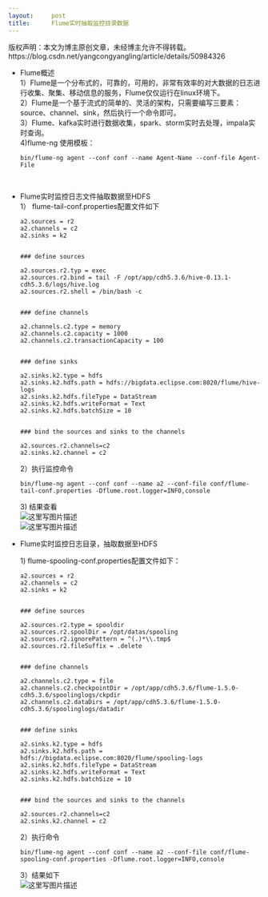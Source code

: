 ```yaml
---
layout:     post
title:      Flume实时抽取监控目录数据
---
```

<div id="article_content" class="article_content clearfix csdn-tracking-statistics" data-pid="blog" data-mod="popu_307" data-dsm="post">
								<div class="article-copyright">
					版权声明：本文为博主原创文章，未经博主允许不得转载。					https://blog.csdn.net/yangcongyangling/article/details/50984326				</div>
								            <div id="content_views" class="markdown_views prism-atom-one-dark">
							<!-- flowchart 箭头图标 勿删 -->
							<svg xmlns="http://www.w3.org/2000/svg" style="display: none;"><path stroke-linecap="round" d="M5,0 0,2.5 5,5z" id="raphael-marker-block" style="-webkit-tap-highlight-color: rgba(0, 0, 0, 0);"></path></svg>
							<ul>
<li><p>Flume概述 <br>
1）Flume是一个分布式的，可靠的，可用的，非常有效率的对大数据的日志进行收集、聚集、移动信息的服务，Flume仅仅运行在linux环境下。 <br>
2）Flume是一个基于流式的简单的、灵活的架构，只需要编写三要素：source、channel、sink，然后执行一个命令即可。 <br>
3）Flume、kafka实时进行数据收集，spark、storm实时去处理，impala实时查询。 <br>
4)flume-ng 使用模板：</p>

<pre class="prettyprint"><code class=" hljs lasso">bin/flume<span class="hljs-attribute">-ng</span> agent <span class="hljs-subst">--</span>conf conf <span class="hljs-subst">--</span>name Agent<span class="hljs-attribute">-Name</span> <span class="hljs-subst">--</span>conf<span class="hljs-attribute">-file</span> Agent<span class="hljs-attribute">-File</span></code></pre>

<p><br></p></li>
<li><p>Flume实时监控日志文件抽取数据至HDFS <br>
1） flume-tail-conf.properties配置文件如下</p>

<pre class="prettyprint"><code class=" hljs avrasm">a2<span class="hljs-preprocessor">.sources</span> = <span class="hljs-built_in">r2</span>
a2<span class="hljs-preprocessor">.channels</span> = c2
a2<span class="hljs-preprocessor">.sinks</span> = k2


<span class="hljs-preprocessor">### define sources</span>

a2<span class="hljs-preprocessor">.sources</span><span class="hljs-preprocessor">.r</span>2<span class="hljs-preprocessor">.typ</span> = exec
a2<span class="hljs-preprocessor">.sources</span><span class="hljs-preprocessor">.r</span>2<span class="hljs-preprocessor">.bind</span> = tail -F /opt/app/cdh5<span class="hljs-number">.3</span><span class="hljs-number">.6</span>/hive-<span class="hljs-number">0.13</span><span class="hljs-number">.1</span>-cdh5<span class="hljs-number">.3</span><span class="hljs-number">.6</span>/logs/hive<span class="hljs-preprocessor">.log</span>
a2<span class="hljs-preprocessor">.sources</span><span class="hljs-preprocessor">.r</span>2<span class="hljs-preprocessor">.shell</span> = /bin/bash -c


<span class="hljs-preprocessor">### define channels</span>

a2<span class="hljs-preprocessor">.channels</span><span class="hljs-preprocessor">.c</span>2<span class="hljs-preprocessor">.type</span> = memory
a2<span class="hljs-preprocessor">.channels</span><span class="hljs-preprocessor">.c</span>2<span class="hljs-preprocessor">.capacity</span> = <span class="hljs-number">1000</span>
a2<span class="hljs-preprocessor">.channels</span><span class="hljs-preprocessor">.c</span>2<span class="hljs-preprocessor">.transactionCapacity</span> = <span class="hljs-number">100</span>


<span class="hljs-preprocessor">### define sinks</span>

a2<span class="hljs-preprocessor">.sinks</span><span class="hljs-preprocessor">.k</span>2<span class="hljs-preprocessor">.type</span> = hdfs
a2<span class="hljs-preprocessor">.sinks</span><span class="hljs-preprocessor">.k</span>2<span class="hljs-preprocessor">.hdfs</span><span class="hljs-preprocessor">.path</span> = hdfs://bigdata<span class="hljs-preprocessor">.eclipse</span><span class="hljs-preprocessor">.com</span>:<span class="hljs-number">8020</span>/flume/hive-logs
a2<span class="hljs-preprocessor">.sinks</span><span class="hljs-preprocessor">.k</span>2<span class="hljs-preprocessor">.hdfs</span><span class="hljs-preprocessor">.fileType</span> = DataStream 
a2<span class="hljs-preprocessor">.sinks</span><span class="hljs-preprocessor">.k</span>2<span class="hljs-preprocessor">.hdfs</span><span class="hljs-preprocessor">.writeFormat</span> = Text
a2<span class="hljs-preprocessor">.sinks</span><span class="hljs-preprocessor">.k</span>2<span class="hljs-preprocessor">.hdfs</span><span class="hljs-preprocessor">.batchSize</span> = <span class="hljs-number">10</span>


<span class="hljs-preprocessor">### bind the sources and sinks to the channels</span>

a2<span class="hljs-preprocessor">.sources</span><span class="hljs-preprocessor">.r</span>2<span class="hljs-preprocessor">.channels</span>=c2
a2<span class="hljs-preprocessor">.sinks</span><span class="hljs-preprocessor">.k</span>2<span class="hljs-preprocessor">.channel</span> = c2
</code></pre>

<p>2）执行监控命令</p>

<pre class="prettyprint"><code class=" hljs lasso">bin/flume<span class="hljs-attribute">-ng</span> agent <span class="hljs-subst">--</span>conf conf <span class="hljs-subst">--</span>name a2 <span class="hljs-subst">--</span>conf<span class="hljs-attribute">-file</span> conf/flume<span class="hljs-attribute">-tail</span><span class="hljs-attribute">-conf</span><span class="hljs-built_in">.</span>properties <span class="hljs-attribute">-Dflume</span><span class="hljs-built_in">.</span>root<span class="hljs-built_in">.</span>logger<span class="hljs-subst">=</span>INFO,console
</code></pre>

<p>3) 结果查看 <br>
<img src="https://img-blog.csdn.net/20160325214721291" alt="这里写图片描述" title=""> <br>
<img src="https://img-blog.csdn.net/20160325214744635" alt="这里写图片描述" title=""></p></li>
<li><p>Flume实时监控日志目录，抽取数据至HDFS</p>

<p>1)  flume-spooling-conf.properties配置文件如下：</p>

<pre class="prettyprint"><code class=" hljs avrasm">a2<span class="hljs-preprocessor">.sources</span> = <span class="hljs-built_in">r2</span>
a2<span class="hljs-preprocessor">.channels</span> = c2
a2<span class="hljs-preprocessor">.sinks</span> = k2


<span class="hljs-preprocessor">### define sources</span>

a2<span class="hljs-preprocessor">.sources</span><span class="hljs-preprocessor">.r</span>2<span class="hljs-preprocessor">.type</span> = spooldir
a2<span class="hljs-preprocessor">.sources</span><span class="hljs-preprocessor">.r</span>2<span class="hljs-preprocessor">.spoolDir</span> = /opt/datas/spooling 
a2<span class="hljs-preprocessor">.sources</span><span class="hljs-preprocessor">.r</span>2<span class="hljs-preprocessor">.ignorePattern</span> = ^(.)*\\<span class="hljs-preprocessor">.tmp</span>$
a2<span class="hljs-preprocessor">.sources</span><span class="hljs-preprocessor">.r</span>2<span class="hljs-preprocessor">.fileSuffix</span> = <span class="hljs-preprocessor">.delete</span>


<span class="hljs-preprocessor">### define channels</span>

a2<span class="hljs-preprocessor">.channels</span><span class="hljs-preprocessor">.c</span>2<span class="hljs-preprocessor">.type</span> = file 
a2<span class="hljs-preprocessor">.channels</span><span class="hljs-preprocessor">.c</span>2<span class="hljs-preprocessor">.checkpointDir</span> = /opt/app/cdh5<span class="hljs-number">.3</span><span class="hljs-number">.6</span>/flume-<span class="hljs-number">1.5</span><span class="hljs-number">.0</span>-cdh5<span class="hljs-number">.3</span><span class="hljs-number">.6</span>/spoolinglogs/ckpdir
a2<span class="hljs-preprocessor">.channels</span><span class="hljs-preprocessor">.c</span>2<span class="hljs-preprocessor">.dataDirs</span> = /opt/app/cdh5<span class="hljs-number">.3</span><span class="hljs-number">.6</span>/flume-<span class="hljs-number">1.5</span><span class="hljs-number">.0</span>-cdh5<span class="hljs-number">.3</span><span class="hljs-number">.6</span>/spoolinglogs/datadir


<span class="hljs-preprocessor">### define sinks</span>

a2<span class="hljs-preprocessor">.sinks</span><span class="hljs-preprocessor">.k</span>2<span class="hljs-preprocessor">.type</span> = hdfs
a2<span class="hljs-preprocessor">.sinks</span><span class="hljs-preprocessor">.k</span>2<span class="hljs-preprocessor">.hdfs</span><span class="hljs-preprocessor">.path</span> = hdfs://bigdata<span class="hljs-preprocessor">.eclipse</span><span class="hljs-preprocessor">.com</span>:<span class="hljs-number">8020</span>/flume/spooling-logs
a2<span class="hljs-preprocessor">.sinks</span><span class="hljs-preprocessor">.k</span>2<span class="hljs-preprocessor">.hdfs</span><span class="hljs-preprocessor">.fileType</span> = DataStream 
a2<span class="hljs-preprocessor">.sinks</span><span class="hljs-preprocessor">.k</span>2<span class="hljs-preprocessor">.hdfs</span><span class="hljs-preprocessor">.writeFormat</span> = Text
a2<span class="hljs-preprocessor">.sinks</span><span class="hljs-preprocessor">.k</span>2<span class="hljs-preprocessor">.hdfs</span><span class="hljs-preprocessor">.batchSize</span> = <span class="hljs-number">10</span>


<span class="hljs-preprocessor">### bind the sources and sinks to the channels</span>

a2<span class="hljs-preprocessor">.sources</span><span class="hljs-preprocessor">.r</span>2<span class="hljs-preprocessor">.channels</span>=c2
a2<span class="hljs-preprocessor">.sinks</span><span class="hljs-preprocessor">.k</span>2<span class="hljs-preprocessor">.channel</span> = c2</code></pre>

<p>2）执行命令</p>

<pre class="prettyprint"><code class=" hljs lasso">bin/flume<span class="hljs-attribute">-ng</span> agent <span class="hljs-subst">--</span>conf conf <span class="hljs-subst">--</span>name a2 <span class="hljs-subst">--</span>conf<span class="hljs-attribute">-file</span> conf/flume<span class="hljs-attribute">-spooling</span><span class="hljs-attribute">-conf</span><span class="hljs-built_in">.</span>properties <span class="hljs-attribute">-Dflume</span><span class="hljs-built_in">.</span>root<span class="hljs-built_in">.</span>logger<span class="hljs-subst">=</span>INFO,console
</code></pre>

<p>3）结果如下 <br>
<img src="https://img-blog.csdn.net/20160325221028124" alt="这里写图片描述" title=""></p></li>
</ul>            </div>
						<link href="https://csdnimg.cn/release/phoenix/mdeditor/markdown_views-9e5741c4b9.css" rel="stylesheet">
                </div>